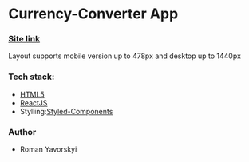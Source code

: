 # Currency-Converter App

### [Site link](https://currency-converter-indol-rho.vercel.app/)

Layout supports mobile version up to 478px and desktop up to 1440px

### Tech stack:

- [HTML5](https://en.wikipedia.org/wiki/HTML5)
- [ReactJS](https://reactjs.org/)
- Stylling:[Styled-Components](https://styled-components.com/)


### Author

- Roman Yavorskyi
